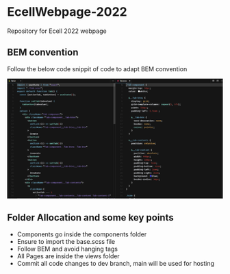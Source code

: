 # EcellWebpage-2022
Repository for Ecell 2022 webpage

## BEM convention
Follow the below code snippit of code to adapt BEM convention

![code snippit](https://github.com/ECell-SNU/EcellWebpage-2022/blob/f48737c854f9b52bf0c41113e1d470d0961bc59d/src/ReadMEimages/cdsn.png)

## Folder Allocation and some key points
- Components go inside the components folder
- Ensure to import the base.scss file
- Follow BEM and avoid hanging tags
- All Pages are inside the views folder
- Commit all code changes to dev branch, main will be used for hosting

